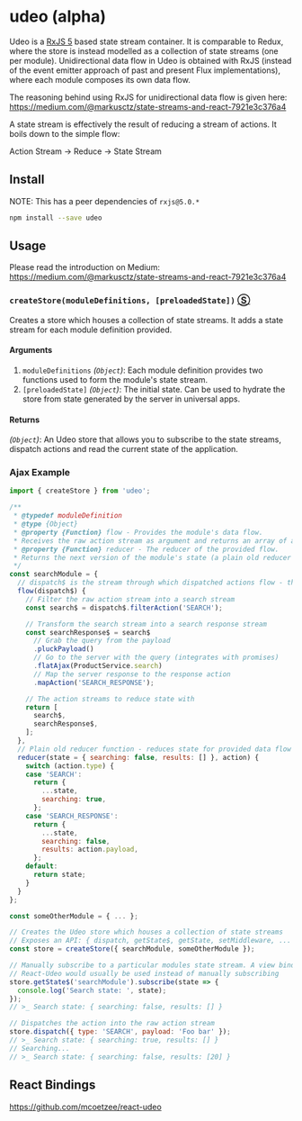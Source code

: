 # udeo (alpha)
Udeo is a [RxJS 5](http://github.com/ReactiveX/RxJS) based state stream container. It is comparable to Redux, where the store is instead modelled as a collection of state streams (one per module). Unidirectional data flow in Udeo is obtained with RxJS (instead of the event emitter approach of past and present Flux implementations), where each module composes its own data flow.

The reasoning behind using RxJS for unidirectional data flow is given here: https://medium.com/@markusctz/state-streams-and-react-7921e3c376a4

A state stream is effectively the result of reducing a stream of actions. It boils down to the simple flow:

Action Stream -> Reduce -> State Stream

## Install

NOTE: This has a peer dependencies of `rxjs@5.0.*`

```sh
npm install --save udeo
```

## Usage
Please read the introduction on Medium: https://medium.com/@markusctz/state-streams-and-react-7921e3c376a4

### `createStore(moduleDefinitions, [preloadedState])` [&#x24C8;](https://github.com/mcoetzee/udeo/blob/master/src/createStore.js "View in source")
Creates a store which houses a collection of state streams. It adds a state stream for each module definition provided.

#### Arguments
1. `moduleDefinitions` *(`Object`)*: Each module definition provides two functions used to form the module's state stream.
2. `[preloadedState]` *(`Object`)*: The initial state. Can be used to hydrate the store from state generated by the server in universal apps.

#### Returns
*(`Object`)*: An Udeo store that allows you to subscribe to the state streams, dispatch actions and read the current state of the application.

### Ajax Example
```js
import { createStore } from 'udeo';

/**
 * @typedef moduleDefinition
 * @type {Object}
 * @property {Function} flow - Provides the module's data flow.
 * Receives the raw action stream as argument and returns an array of action streams to be reduced.
 * @property {Function} reducer - The reducer of the provided flow.
 * Returns the next version of the module's state (a plain old reducer function).
 */
const searchModule = {
  // dispatch$ is the stream through which dispatched actions flow - the raw action stream
  flow(dispatch$) {
    // Filter the raw action stream into a search stream
    const search$ = dispatch$.filterAction('SEARCH');

    // Transform the search stream into a search response stream
    const searchResponse$ = search$
      // Grab the query from the payload
      .pluckPayload()
      // Go to the server with the query (integrates with promises)   
      .flatAjax(ProductService.search)
      // Map the server response to the response action
      .mapAction('SEARCH_RESPONSE');

    // The action streams to reduce state with
    return [
      search$,
      searchResponse$,
    ];
  },
  // Plain old reducer function - reduces state for provided data flow
  reducer(state = { searching: false, results: [] }, action) {
    switch (action.type) {
    case 'SEARCH':
      return {
        ...state,
        searching: true,
      };
    case 'SEARCH_RESPONSE':
      return {
        ...state,
        searching: false,
        results: action.payload,
      };
    default:
      return state;
    } 
  }
};

const someOtherModule = { ... };

// Creates the Udeo store which houses a collection of state streams
// Exposes an API: { dispatch, getState$, getState, setMiddleware, ... }
const store = createStore({ searchModule, someOtherModule });

// Manually subscribe to a particular modules state stream. A view binding library like 
// React-Udeo would usually be used instead of manually subscribing
store.getState$('searchModule').subscribe(state => {
  console.log('Search state: ', state);
});
// >_ Search state: { searching: false, results: [] }

// Dispatches the action into the raw action stream
store.dispatch({ type: 'SEARCH', payload: 'Foo bar' });
// >_ Search state: { searching: true, results: [] }
// Searching...
// >_ Search state: { searching: false, results: [20] }
```
## React Bindings
https://github.com/mcoetzee/react-udeo
